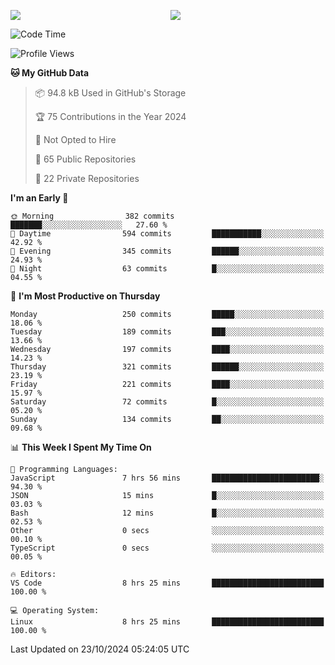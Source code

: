 <p style="display:flex;align-items:center;column-gap:0.5rem;" align="center">
  <img style="flex-grow:1;align-self:stretch;object-fit:cover;"  src ="https://github-readme-stats.vercel.app/api?username=gnoluv9x&show_icons=true&count_private=true&theme=chartreuse-dark&hide_border=true">
  <img style="flex-grow:1;align-self:stretch;object-fit:cover;"src ="https://github-readme-stats.vercel.app/api/top-langs/?username=gnoluv9x&layout=compact&hide_border=true&theme=chartreuse-dark&&langs_count=6&hide=jupyter%20notebook,tex,css,php&exclude_repo=Pacman-AI">
</p>

<!--START_SECTION:waka-->
![Code Time](http://img.shields.io/badge/Code%20Time-890%20hrs%2035%20mins-blue)

![Profile Views](http://img.shields.io/badge/Profile%20Views-0-blue)

**🐱 My GitHub Data** 

> 📦 94.8 kB Used in GitHub's Storage 
 > 
> 🏆 75 Contributions in the Year 2024
 > 
> 🚫 Not Opted to Hire
 > 
> 📜 65 Public Repositories 
 > 
> 🔑 22 Private Repositories 
 > 
**I'm an Early 🐤** 

```text
🌞 Morning                382 commits         ███████░░░░░░░░░░░░░░░░░░   27.60 % 
🌆 Daytime                594 commits         ███████████░░░░░░░░░░░░░░   42.92 % 
🌃 Evening                345 commits         ██████░░░░░░░░░░░░░░░░░░░   24.93 % 
🌙 Night                  63 commits          █░░░░░░░░░░░░░░░░░░░░░░░░   04.55 % 
```
📅 **I'm Most Productive on Thursday** 

```text
Monday                   250 commits         █████░░░░░░░░░░░░░░░░░░░░   18.06 % 
Tuesday                  189 commits         ███░░░░░░░░░░░░░░░░░░░░░░   13.66 % 
Wednesday                197 commits         ████░░░░░░░░░░░░░░░░░░░░░   14.23 % 
Thursday                 321 commits         ██████░░░░░░░░░░░░░░░░░░░   23.19 % 
Friday                   221 commits         ████░░░░░░░░░░░░░░░░░░░░░   15.97 % 
Saturday                 72 commits          █░░░░░░░░░░░░░░░░░░░░░░░░   05.20 % 
Sunday                   134 commits         ██░░░░░░░░░░░░░░░░░░░░░░░   09.68 % 
```


📊 **This Week I Spent My Time On** 

```text
💬 Programming Languages: 
JavaScript               7 hrs 56 mins       ████████████████████████░   94.30 % 
JSON                     15 mins             █░░░░░░░░░░░░░░░░░░░░░░░░   03.03 % 
Bash                     12 mins             █░░░░░░░░░░░░░░░░░░░░░░░░   02.53 % 
Other                    0 secs              ░░░░░░░░░░░░░░░░░░░░░░░░░   00.10 % 
TypeScript               0 secs              ░░░░░░░░░░░░░░░░░░░░░░░░░   00.05 % 

🔥 Editors: 
VS Code                  8 hrs 25 mins       █████████████████████████   100.00 % 

💻 Operating System: 
Linux                    8 hrs 25 mins       █████████████████████████   100.00 % 
```


 Last Updated on 23/10/2024 05:24:05 UTC
<!--END_SECTION:waka-->

